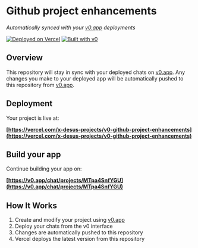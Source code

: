 # Github project enhancements

*Automatically synced with your [v0.app](https://v0.app) deployments*

[![Deployed on Vercel](https://img.shields.io/badge/Deployed%20on-Vercel-black?style=for-the-badge&logo=vercel)](https://vercel.com/x-desus-projects/v0-github-project-enhancements)
[![Built with v0](https://img.shields.io/badge/Built%20with-v0.app-black?style=for-the-badge)](https://v0.app/chat/projects/MTpa4SnfYGU)

## Overview

This repository will stay in sync with your deployed chats on [v0.app](https://v0.app).
Any changes you make to your deployed app will be automatically pushed to this repository from [v0.app](https://v0.app).

## Deployment

Your project is live at:

**[https://vercel.com/x-desus-projects/v0-github-project-enhancements](https://vercel.com/x-desus-projects/v0-github-project-enhancements)**

## Build your app

Continue building your app on:

**[https://v0.app/chat/projects/MTpa4SnfYGU](https://v0.app/chat/projects/MTpa4SnfYGU)**

## How It Works

1. Create and modify your project using [v0.app](https://v0.app)
2. Deploy your chats from the v0 interface
3. Changes are automatically pushed to this repository
4. Vercel deploys the latest version from this repository
